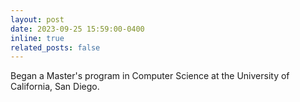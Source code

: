 ```yaml
---
layout: post
date: 2023-09-25 15:59:00-0400
inline: true
related_posts: false
---
```


Began a Master's program in Computer Science at the University of California, San Diego.
